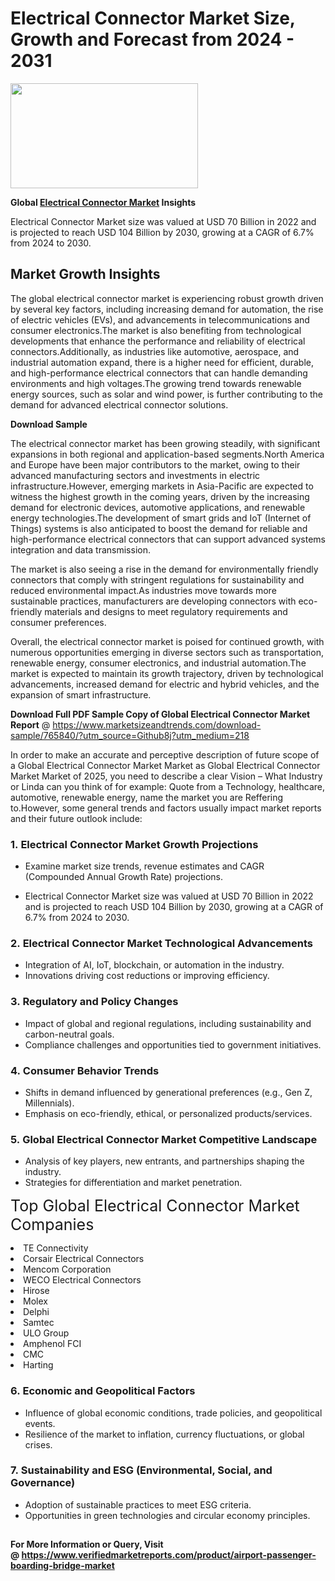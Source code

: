 <H1>Electrical Connector Market Size, Growth and Forecast from 2024 - 2031</H1><img class="aligncenter size-medium wp-image-584254" src="https://thirdeyenews.in/wp-content/uploads/2024/09/Global-Market-Research-300x168.jpeg" alt="" width="300" height="168" /><p><strong>Global&nbsp;<a href="https://www.marketsizeandtrends.com/download-sample/765840/?utm_source=Github8j?utm_medium=218">Electrical Connector Market</a> Insights</strong></p><p>Electrical Connector Market size was valued at USD 70 Billion in 2022 and is projected to reach USD 104 Billion by 2030, growing at a CAGR of 6.7% from 2024 to 2030.</p><p><h2>Market Growth Insights</h2> <p>The global electrical connector market is experiencing robust growth driven by several key factors, including increasing demand for automation, the rise of electric vehicles (EVs), and advancements in telecommunications and consumer electronics.The market is also benefiting from technological developments that enhance the performance and reliability of electrical connectors.Additionally, as industries like automotive, aerospace, and industrial automation expand, there is a higher need for efficient, durable, and high-performance electrical connectors that can handle demanding environments and high voltages.The growing trend towards renewable energy sources, such as solar and wind power, is further contributing to the demand for advanced electrical connector solutions.</p> <p><strong>Download Sample</strong></p> <p>The electrical connector market has been growing steadily, with significant expansions in both regional and application-based segments.North America and Europe have been major contributors to the market, owing to their advanced manufacturing sectors and investments in electric infrastructure.However, emerging markets in Asia-Pacific are expected to witness the highest growth in the coming years, driven by the increasing demand for electronic devices, automotive applications, and renewable energy technologies.The development of smart grids and IoT (Internet of Things) systems is also anticipated to boost the demand for reliable and high-performance electrical connectors that can support advanced systems integration and data transmission.</p> <p>The market is also seeing a rise in the demand for environmentally friendly connectors that comply with stringent regulations for sustainability and reduced environmental impact.As industries move towards more sustainable practices, manufacturers are developing connectors with eco-friendly materials and designs to meet regulatory requirements and consumer preferences.</p> <p>Overall, the electrical connector market is poised for continued growth, with numerous opportunities emerging in diverse sectors such as transportation, renewable energy, consumer electronics, and industrial automation.The market is expected to maintain its growth trajectory, driven by technological advancements, increased demand for electric and hybrid vehicles, and the expansion of smart infrastructure.</p> <p><span class=""><strong>Download Full PDF Sample Copy of Global Electrical Connector Market Report</strong> @ <a href="https://www.marketsizeandtrends.com/download-sample/765840/?utm_source=Github8j?utm_medium=218" target="_blank">https://www.marketsizeandtrends.com/download-sample/765840/?utm_source=Github8j?utm_medium=218</a></span></p><p>In order to make an accurate and perceptive description of future scope of a Global&nbsp;Electrical Connector Market Market as Global&nbsp;Electrical Connector Market Market of 2025, you need to describe a clear Vision &ndash; What Industry or Linda can you think of for example: Quote from a Technology, healthcare, automotive, renewable energy, name the market you are Reffering to.However, some general trends and factors usually impact market reports and their future outlook include:</p><h3>1.&nbsp;<strong>Electrical Connector Market Growth Projections</strong></h3><ul><li>Examine market size trends, revenue estimates and CAGR (Compounded Annual Growth Rate) projections.</li><li><p>Electrical Connector Market size was valued at USD 70 Billion in 2022 and is projected to reach USD 104 Billion by 2030, growing at a CAGR of 6.7% from 2024 to 2030.</p></li></ul><h3>2.&nbsp;<strong>Electrical Connector Market Technological Advancements</strong></h3><ul><li>Integration of AI, IoT, blockchain, or automation in the industry.</li><li>Innovations driving cost reductions or improving efficiency.</li></ul><h3>3.&nbsp;<strong>Regulatory and Policy Changes</strong></h3><ul><li>Impact of global and regional regulations, including sustainability and carbon-neutral goals.</li><li>Compliance challenges and opportunities tied to government initiatives.</li></ul><h3>4.&nbsp;<strong>Consumer Behavior Trends</strong></h3><ul><li>Shifts in demand influenced by generational preferences (e.g., Gen Z, Millennials).</li><li>Emphasis on eco-friendly, ethical, or personalized products/services.</li></ul><h3>5.&nbsp;<strong>Global Electrical Connector Market Competitive Landscape</strong></h3><ul><li>Analysis of key players, new entrants, and partnerships shaping the industry.</li><li>Strategies for differentiation and market penetration.</li></ul><p data-pm-slice="1 1 []"><span style="color: inherit; font-family: inherit; font-size: 25px;">Top Global Electrical Connector Market Companies</span></p><div class="" data-test-id=""><p><li>TE Connectivity</li><li> Corsair Electrical Connectors</li><li> Mencom Corporation</li><li> WECO Electrical Connectors</li><li> Hirose</li><li> Molex</li><li> Delphi</li><li> Samtec</li><li> ULO Group</li><li> Amphenol FCI</li><li> CMC</li><li> Harting</li></p></div><h3>6.&nbsp;<strong>Economic and Geopolitical Factors</strong></h3><ul><li>Influence of global economic conditions, trade policies, and geopolitical events.</li><li>Resilience of the market to inflation, currency fluctuations, or global crises.</li></ul><h3>7.&nbsp;<strong>Sustainability and ESG (Environmental, Social, and Governance)</strong></h3><ul><li>Adoption of sustainable practices to meet ESG criteria.</li><li>Opportunities in green technologies and circular economy principles.</li></ul><h2><strong style="font-size: 14px;">For More Information or Query, Visit @&nbsp;</strong><a style="background-color: #ffffff; font-size: 14px;" href="https://www.marketsizeandtrends.com/report/electrical-connector-market/" target="_blank">https://www.verifiedmarketreports.com/product/airport-passenger-boarding-bridge-market</a></h2>